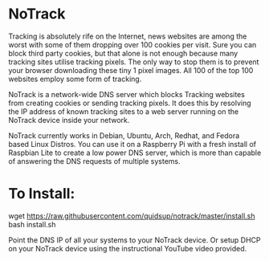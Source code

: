 # NoTrack
Tracking is absolutely rife on the Internet, news websites are among the worst with some of them dropping over 100 cookies per visit. Sure you can block third party cookies, but that alone is not enough because many tracking sites utilise tracking pixels. The only way to stop them is to prevent your browser downloading these tiny 1 pixel images.
All 100 of the top 100 websites employ some form of tracking.
  
NoTrack is a network-wide DNS server which blocks Tracking websites from creating cookies or sending tracking pixels. It does this by resolving the IP address of known tracking sites to a web server running on the NoTrack device inside your network.
  
NoTrack currently works in Debian, Ubuntu, Arch, Redhat, and Fedora based Linux Distros.
You can use it on a Raspberry Pi with a fresh install of Raspbian Lite to create a low power DNS server, which is more than capable of answering the DNS requests of multiple systems.
  
# To Install:  
wget https://raw.githubusercontent.com/quidsup/notrack/master/install.sh  
bash install.sh

Point the DNS IP of all your systems to your NoTrack device.
Or setup DHCP on your NoTrack device using the instructional YouTube video provided.

